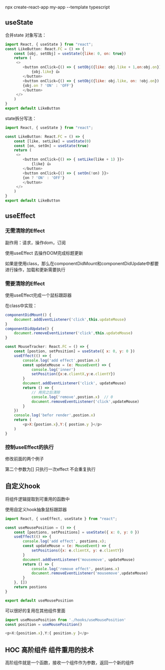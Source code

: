 npx create-react-app my-app --template typescript

## useState
合并state 对象写法：
```js
import React, { useState } from "react";
const LikeButton: React.FC = () => {
    const [obj, setObj] = useState({like: 0, on: true})
    return (
     <>
        <button onClick={() => { setObj({like: obj.like + 1,on:obj.on}) }}>
            {obj.like} 👍
        </button>
        <button onClick={() => { setObj({like: obj.like, on: !obj.on}) }}>
        {obj.on ? 'ON' : 'OFF'}
        </button>
     </>
    )
}
export default LikeButton
```

state拆分写法：
```js
import React, { useState } from "react";

const LikeButton: React.FC = () => {
    const [like, setLike] = useState(0)
    const [on, setOn] = useState(true)
    return (
     <>
        <button onClick={() => { setLike(like + 1) }}>
            {like} 👍
        </button>
        <button onClick={() => { setOn(!on) }}>
        {on ? 'ON' : 'OFF'}
        </button>
     </>
    )
}
export default LikeButton
```

## useEffect
### 无需清除的Effect

副作用：请求，操作dom，订阅

使用useEffect 去操作DOM完成标题更新

如果是使用class，那么在componentDidMount和componentDidUpdate中都要进行操作，加载和更新需要执行

### 需要清除的Effect

使用useEffect完成一个鼠标跟踪器

在class中实现：
```js
componentDidMount() {
    document.addEventListener('click',this.updateMouse)
}
componentDidUpdate() {
    document.removeEventListener('click',this.updateMouse)
}
```

```js
const MouseTracker: React.FC = () => {
    const [postion, setPosition] = useState({ x: 0, y: 0 })
    useEffect(() => {
        console.log('add effect',postion.x)
        const updateMouse = (e: MouseEvent) => {
            console.log('inner')
            setPosition({x:e.clientX,y:e.clientY})
        }
        document.addEventListener('click', updateMouse)
        return () => {
            // 用完之后清除
            console.log('remove',postion.x)  // 0
            document.removeEventListener('click',updateMouse)
        }
    })
    console.log('befor render',postion.x)
    return (
        <p>X:{postion.x},Y:{ postion.y }</p>
    )
}

```

### 控制useEffect的执行
修改前面的两个例子

第二个参数为[]  只执行一次effect 不会重复执行


## 自定义hook
将组件逻辑提取到可重用的函数中

使用自定义hook抽象鼠标跟踪器
```js
import React, { useEffect, useState } from "react";

const useMousePosition = () => {
    const [postions, setPositions] = useState({ x: 0, y: 0 })
    useEffect(() => {
        console.log('add effect', postions.x);
        const updateMouse = (e: MouseEvent) => {
            setPositions({x: e.clientX, y: e.clientY})
        }
        document.addEventListener('mousemove', updateMouse)
        return () => {
            console.log('remove effect', postions.x)
            document.removeEventListener('mousemove',updateMouse)
        }
    }, [])
    return postions
}

export default useMousePosition
```

可以很好的复用在其他组件里面

```js
import useMousePosition from './hooks/useMousePosition'
const position = useMousePosition()

<p>X:{position.x},Y:{ position.y }</p>
 ```

## HOC 高阶组件 组件重用的技术
高阶组件就是一个函数，接收一个组件作为参数，返回一个新的组件